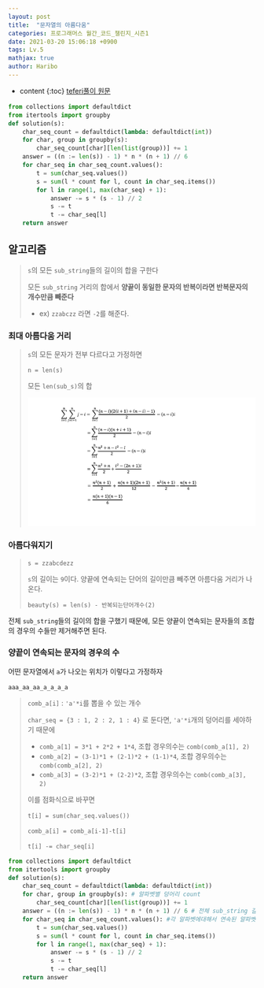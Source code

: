 ```yaml
---
layout: post
title:  "문자열의 아름다움"
categories: 프로그래머스 월간_코드_챌린지_시즌1
date: 2021-03-20 15:06:18 +0900
tags: Lv.5
mathjax: true
author: Haribo
---
```


* content
{:toc}
[teferi풀이 원문](http://www.teferi.net/ps/problems/programmers/68938#comment_5c0b5b3432fcc27ca4b02fd2aa29ebc9)

```python
from collections import defaultdict
from itertools import groupby
def solution(s):
    char_seq_count = defaultdict(lambda: defaultdict(int))
    for char, group in groupby(s):
        char_seq_count[char][len(list(group))] += 1
    answer = ((n := len(s)) - 1) * n * (n + 1) // 6
    for char_seq in char_seq_count.values():
        t = sum(char_seq.values())
        s = sum(l * count for l, count in char_seq.items())
        for l in range(1, max(char_seq) + 1):
            answer -= s * (s - 1) // 2
            s -= t
            t -= char_seq[l]
    return answer
```









## 알고리즘

> `s`의 모든 `sub_string`들의 길이의 합을 구한다
>
> 모든 `sub_string` 거리의 합에서 **양끝이 동일한 문자의 반복이라면 반복문자의 개수만큼 빼준다**
>
> * ex) `zzabczz` 라면 `-2`를 해준다.

### 최대 아름다움 거리

> `s`의 모든 문자가 전부 다르다고 가정하면
>
> ```
> n = len(s)
> ```
>
> 모든 `len(sub_s)`의 합
>
> ![](/images/beauty/sub.png)

### 아름다워지기

> ```
> s = zzabcdezz
> ```
>
> `s`의 길이는 `9`이다. 양끝에 연속되는 단어의 길이만큼 빼주면 아름다움 거리가 나온다.
>
> ```
> beauty(s) = len(s) - 반복되는단어개수(2)
> ```

전체 `sub_string`들의 길이의 합을 구했기 때문에, 모든 양끝이 연속되는 문자들의 조합의 경우의 수들만 제거해주면 된다.

### 양끝이 연속되는 문자의 경우의 수

어떤 문자열에서 `a`가 나오는 위치가 이렇다고 가정하자

```
aaa_aa_aa_a_a_a_a
```

> `comb_a[i]` :  `'a'*i`를 뽑을 수 있는 개수
>
> `char_seq = {3 : 1, 2 : 2, 1 : 4}` 로 둔다면, `'a'*i`개의 덩어리를 세야하기 때문에
>
> * `comb_a[1] = 3*1 + 2*2 + 1*4`, 조합 경우의수는 `comb(comb_a[1], 2)`
> * `comb_a[2] = (3-1)*1 + (2-1)*2 + (1-1)*4`, 조합 경우의수는 `comb(comb_a[2], 2)`
> * `comb_a[3] = (3-2)*1 + (2-2)*2`, 조합 경우의수는 `comb(comb_a[3], 2)`
>
> 이를 점화식으로 바꾸면
>
> `t[i] = sum(char_seq.values())`
>
> `comb_a[i] = comb_a[i-1]-t[i]`
>
> `t[i] -= char_seq[i]`

```python
from collections import defaultdict
from itertools import groupby
def solution(s):
    char_seq_count = defaultdict(lambda: defaultdict(int))
    for char, group in groupby(s): # 알파벳별 덩어리 count
        char_seq_count[char][len(list(group))] += 1
    answer = ((n := len(s)) - 1) * n * (n + 1) // 6 # 전체 sub_string 길이
    for char_seq in char_seq_count.values(): #각 알파벳에대해서 연속된 알파벳경우의수 빼주기
        t = sum(char_seq.values())
        s = sum(l * count for l, count in char_seq.items())
        for l in range(1, max(char_seq) + 1):
            answer -= s * (s - 1) // 2
            s -= t
            t -= char_seq[l]
    return answer
```

